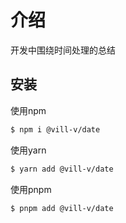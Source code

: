 # 介绍

开发中围绕时间处理的总结

## 安装

使用npm

```bash
$ npm i @vill-v/date
```

使用yarn

```bash
$ yarn add @vill-v/date
```

使用pnpm

```bash
$ pnpm add @vill-v/date
```
